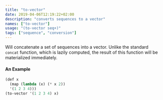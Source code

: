 ```yaml
---
title: "to-vector"
date: 2019-04-06T12:19:22+02:00
description: "converts sequences to a vector"
names: ["to-vector"]
usage: "(to-vector seq+)"
tags: ["sequence", "conversion"]
---
```

Will concatenate a set of sequences into a vector. Unlike the standard `concat` function, which is lazily computed, the result of this function will be materialized immediately.

#### An Example

~~~scheme
(def x
  (map (lambda (x) (* x 2))
  '(1 2 3 4)))
(to-vector '(1 2 3 4) x)
~~~